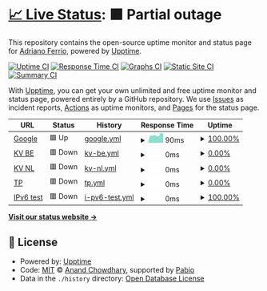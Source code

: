 # [📈 Live Status](https://demo.upptime.js.org): <!--live status--> **🟧 Partial outage**

This repository contains the open-source uptime monitor and status page for [Adriano Ferrio](https://demo.upptime.js.org), powered by [Upptime](https://github.com/upptime/upptime).

[![Uptime CI](https://github.com/aferrio/kv-upptime/workflows/Uptime%20CI/badge.svg)](https://github.com/aferrio/kv-upptime/actions?query=workflow%3A%22Uptime+CI%22)
[![Response Time CI](https://github.com/aferrio/kv-upptime/workflows/Response%20Time%20CI/badge.svg)](https://github.com/aferrio/kv-upptime/actions?query=workflow%3A%22Response+Time+CI%22)
[![Graphs CI](https://github.com/aferrio/kv-upptime/workflows/Graphs%20CI/badge.svg)](https://github.com/aferrio/kv-upptime/actions?query=workflow%3A%22Graphs+CI%22)
[![Static Site CI](https://github.com/aferrio/kv-upptime/workflows/Static%20Site%20CI/badge.svg)](https://github.com/aferrio/kv-upptime/actions?query=workflow%3A%22Static+Site+CI%22)
[![Summary CI](https://github.com/aferrio/kv-upptime/workflows/Summary%20CI/badge.svg)](https://github.com/aferrio/kv-upptime/actions?query=workflow%3A%22Summary+CI%22)

With [Upptime](https://upptime.js.org), you can get your own unlimited and free uptime monitor and status page, powered entirely by a GitHub repository. We use [Issues](https://github.com/aferrio/kv-upptime/issues) as incident reports, [Actions](https://github.com/aferrio/kv-upptime/actions) as uptime monitors, and [Pages](https://demo.upptime.js.org) for the status page.

<!--start: status pages-->
<!-- This summary is generated by Upptime (https://github.com/upptime/upptime) -->
<!-- Do not edit this manually, your changes will be overwritten -->
<!-- prettier-ignore -->
| URL | Status | History | Response Time | Uptime |
| --- | ------ | ------- | ------------- | ------ |
| <img alt="" src="https://icons.duckduckgo.com/ip3/www.google.com.ico" height="13"> [Google](https://www.google.com) | 🟩 Up | [google.yml](https://github.com/aferrio/kv-s1-check/commits/HEAD/history/google.yml) | <details><summary><img alt="Response time graph" src="./graphs/google/response-time-week.png" height="20"> 90ms</summary><br><a href="https://aferrio.github.io/kv-s1-check/history/google"><img alt="Response time 100" src="https://img.shields.io/endpoint?url=https%3A%2F%2Fraw.githubusercontent.com%2Faferrio%2Fkv-s1-check%2FHEAD%2Fapi%2Fgoogle%2Fresponse-time.json"></a><br><a href="https://aferrio.github.io/kv-s1-check/history/google"><img alt="24-hour response time 80" src="https://img.shields.io/endpoint?url=https%3A%2F%2Fraw.githubusercontent.com%2Faferrio%2Fkv-s1-check%2FHEAD%2Fapi%2Fgoogle%2Fresponse-time-day.json"></a><br><a href="https://aferrio.github.io/kv-s1-check/history/google"><img alt="7-day response time 90" src="https://img.shields.io/endpoint?url=https%3A%2F%2Fraw.githubusercontent.com%2Faferrio%2Fkv-s1-check%2FHEAD%2Fapi%2Fgoogle%2Fresponse-time-week.json"></a><br><a href="https://aferrio.github.io/kv-s1-check/history/google"><img alt="30-day response time 90" src="https://img.shields.io/endpoint?url=https%3A%2F%2Fraw.githubusercontent.com%2Faferrio%2Fkv-s1-check%2FHEAD%2Fapi%2Fgoogle%2Fresponse-time-month.json"></a><br><a href="https://aferrio.github.io/kv-s1-check/history/google"><img alt="1-year response time 100" src="https://img.shields.io/endpoint?url=https%3A%2F%2Fraw.githubusercontent.com%2Faferrio%2Fkv-s1-check%2FHEAD%2Fapi%2Fgoogle%2Fresponse-time-year.json"></a></details> | <details><summary><a href="https://aferrio.github.io/kv-s1-check/history/google">100.00%</a></summary><a href="https://aferrio.github.io/kv-s1-check/history/google"><img alt="All-time uptime 100.00%" src="https://img.shields.io/endpoint?url=https%3A%2F%2Fraw.githubusercontent.com%2Faferrio%2Fkv-s1-check%2FHEAD%2Fapi%2Fgoogle%2Fuptime.json"></a><br><a href="https://aferrio.github.io/kv-s1-check/history/google"><img alt="24-hour uptime 100.00%" src="https://img.shields.io/endpoint?url=https%3A%2F%2Fraw.githubusercontent.com%2Faferrio%2Fkv-s1-check%2FHEAD%2Fapi%2Fgoogle%2Fuptime-day.json"></a><br><a href="https://aferrio.github.io/kv-s1-check/history/google"><img alt="7-day uptime 100.00%" src="https://img.shields.io/endpoint?url=https%3A%2F%2Fraw.githubusercontent.com%2Faferrio%2Fkv-s1-check%2FHEAD%2Fapi%2Fgoogle%2Fuptime-week.json"></a><br><a href="https://aferrio.github.io/kv-s1-check/history/google"><img alt="30-day uptime 100.00%" src="https://img.shields.io/endpoint?url=https%3A%2F%2Fraw.githubusercontent.com%2Faferrio%2Fkv-s1-check%2FHEAD%2Fapi%2Fgoogle%2Fuptime-month.json"></a><br><a href="https://aferrio.github.io/kv-s1-check/history/google"><img alt="1-year uptime 100.00%" src="https://img.shields.io/endpoint?url=https%3A%2F%2Fraw.githubusercontent.com%2Faferrio%2Fkv-s1-check%2FHEAD%2Fapi%2Fgoogle%2Fuptime-year.json"></a></details>
| <img alt="" src="https://icons.duckduckgo.com/ip3/www.kruidvat.nl.ico" height="13"> [KV BE](http://www.kruidvat.nl/) | 🟥 Down | [kv-be.yml](https://github.com/aferrio/kv-s1-check/commits/HEAD/history/kv-be.yml) | <details><summary><img alt="Response time graph" src="./graphs/kv-be/response-time-week.png" height="20"> 0ms</summary><br><a href="https://aferrio.github.io/kv-s1-check/history/kv-be"><img alt="Response time 0" src="https://img.shields.io/endpoint?url=https%3A%2F%2Fraw.githubusercontent.com%2Faferrio%2Fkv-s1-check%2FHEAD%2Fapi%2Fkv-be%2Fresponse-time.json"></a><br><a href="https://aferrio.github.io/kv-s1-check/history/kv-be"><img alt="24-hour response time 0" src="https://img.shields.io/endpoint?url=https%3A%2F%2Fraw.githubusercontent.com%2Faferrio%2Fkv-s1-check%2FHEAD%2Fapi%2Fkv-be%2Fresponse-time-day.json"></a><br><a href="https://aferrio.github.io/kv-s1-check/history/kv-be"><img alt="7-day response time 0" src="https://img.shields.io/endpoint?url=https%3A%2F%2Fraw.githubusercontent.com%2Faferrio%2Fkv-s1-check%2FHEAD%2Fapi%2Fkv-be%2Fresponse-time-week.json"></a><br><a href="https://aferrio.github.io/kv-s1-check/history/kv-be"><img alt="30-day response time 0" src="https://img.shields.io/endpoint?url=https%3A%2F%2Fraw.githubusercontent.com%2Faferrio%2Fkv-s1-check%2FHEAD%2Fapi%2Fkv-be%2Fresponse-time-month.json"></a><br><a href="https://aferrio.github.io/kv-s1-check/history/kv-be"><img alt="1-year response time 0" src="https://img.shields.io/endpoint?url=https%3A%2F%2Fraw.githubusercontent.com%2Faferrio%2Fkv-s1-check%2FHEAD%2Fapi%2Fkv-be%2Fresponse-time-year.json"></a></details> | <details><summary><a href="https://aferrio.github.io/kv-s1-check/history/kv-be">0.00%</a></summary><a href="https://aferrio.github.io/kv-s1-check/history/kv-be"><img alt="All-time uptime 0.00%" src="https://img.shields.io/endpoint?url=https%3A%2F%2Fraw.githubusercontent.com%2Faferrio%2Fkv-s1-check%2FHEAD%2Fapi%2Fkv-be%2Fuptime.json"></a><br><a href="https://aferrio.github.io/kv-s1-check/history/kv-be"><img alt="24-hour uptime 0.00%" src="https://img.shields.io/endpoint?url=https%3A%2F%2Fraw.githubusercontent.com%2Faferrio%2Fkv-s1-check%2FHEAD%2Fapi%2Fkv-be%2Fuptime-day.json"></a><br><a href="https://aferrio.github.io/kv-s1-check/history/kv-be"><img alt="7-day uptime 0.00%" src="https://img.shields.io/endpoint?url=https%3A%2F%2Fraw.githubusercontent.com%2Faferrio%2Fkv-s1-check%2FHEAD%2Fapi%2Fkv-be%2Fuptime-week.json"></a><br><a href="https://aferrio.github.io/kv-s1-check/history/kv-be"><img alt="30-day uptime 1.38%" src="https://img.shields.io/endpoint?url=https%3A%2F%2Fraw.githubusercontent.com%2Faferrio%2Fkv-s1-check%2FHEAD%2Fapi%2Fkv-be%2Fuptime-month.json"></a><br><a href="https://aferrio.github.io/kv-s1-check/history/kv-be"><img alt="1-year uptime 0.00%" src="https://img.shields.io/endpoint?url=https%3A%2F%2Fraw.githubusercontent.com%2Faferrio%2Fkv-s1-check%2FHEAD%2Fapi%2Fkv-be%2Fuptime-year.json"></a></details>
| <img alt="" src="https://icons.duckduckgo.com/ip3/www.kruidvat.nl.ico" height="13"> [KV NL](http://www.kruidvat.nl/) | 🟥 Down | [kv-nl.yml](https://github.com/aferrio/kv-s1-check/commits/HEAD/history/kv-nl.yml) | <details><summary><img alt="Response time graph" src="./graphs/kv-nl/response-time-week.png" height="20"> 0ms</summary><br><a href="https://aferrio.github.io/kv-s1-check/history/kv-nl"><img alt="Response time 0" src="https://img.shields.io/endpoint?url=https%3A%2F%2Fraw.githubusercontent.com%2Faferrio%2Fkv-s1-check%2FHEAD%2Fapi%2Fkv-nl%2Fresponse-time.json"></a><br><a href="https://aferrio.github.io/kv-s1-check/history/kv-nl"><img alt="24-hour response time 0" src="https://img.shields.io/endpoint?url=https%3A%2F%2Fraw.githubusercontent.com%2Faferrio%2Fkv-s1-check%2FHEAD%2Fapi%2Fkv-nl%2Fresponse-time-day.json"></a><br><a href="https://aferrio.github.io/kv-s1-check/history/kv-nl"><img alt="7-day response time 0" src="https://img.shields.io/endpoint?url=https%3A%2F%2Fraw.githubusercontent.com%2Faferrio%2Fkv-s1-check%2FHEAD%2Fapi%2Fkv-nl%2Fresponse-time-week.json"></a><br><a href="https://aferrio.github.io/kv-s1-check/history/kv-nl"><img alt="30-day response time 0" src="https://img.shields.io/endpoint?url=https%3A%2F%2Fraw.githubusercontent.com%2Faferrio%2Fkv-s1-check%2FHEAD%2Fapi%2Fkv-nl%2Fresponse-time-month.json"></a><br><a href="https://aferrio.github.io/kv-s1-check/history/kv-nl"><img alt="1-year response time 0" src="https://img.shields.io/endpoint?url=https%3A%2F%2Fraw.githubusercontent.com%2Faferrio%2Fkv-s1-check%2FHEAD%2Fapi%2Fkv-nl%2Fresponse-time-year.json"></a></details> | <details><summary><a href="https://aferrio.github.io/kv-s1-check/history/kv-nl">0.00%</a></summary><a href="https://aferrio.github.io/kv-s1-check/history/kv-nl"><img alt="All-time uptime 0.00%" src="https://img.shields.io/endpoint?url=https%3A%2F%2Fraw.githubusercontent.com%2Faferrio%2Fkv-s1-check%2FHEAD%2Fapi%2Fkv-nl%2Fuptime.json"></a><br><a href="https://aferrio.github.io/kv-s1-check/history/kv-nl"><img alt="24-hour uptime 0.00%" src="https://img.shields.io/endpoint?url=https%3A%2F%2Fraw.githubusercontent.com%2Faferrio%2Fkv-s1-check%2FHEAD%2Fapi%2Fkv-nl%2Fuptime-day.json"></a><br><a href="https://aferrio.github.io/kv-s1-check/history/kv-nl"><img alt="7-day uptime 0.00%" src="https://img.shields.io/endpoint?url=https%3A%2F%2Fraw.githubusercontent.com%2Faferrio%2Fkv-s1-check%2FHEAD%2Fapi%2Fkv-nl%2Fuptime-week.json"></a><br><a href="https://aferrio.github.io/kv-s1-check/history/kv-nl"><img alt="30-day uptime 1.38%" src="https://img.shields.io/endpoint?url=https%3A%2F%2Fraw.githubusercontent.com%2Faferrio%2Fkv-s1-check%2FHEAD%2Fapi%2Fkv-nl%2Fuptime-month.json"></a><br><a href="https://aferrio.github.io/kv-s1-check/history/kv-nl"><img alt="1-year uptime 0.00%" src="https://img.shields.io/endpoint?url=https%3A%2F%2Fraw.githubusercontent.com%2Faferrio%2Fkv-s1-check%2FHEAD%2Fapi%2Fkv-nl%2Fuptime-year.json"></a></details>
| <img alt="" src="https://icons.duckduckgo.com/ip3/www.trekpleister.nl.ico" height="13"> [TP](https://www.trekpleister.nl/) | 🟥 Down | [tp.yml](https://github.com/aferrio/kv-s1-check/commits/HEAD/history/tp.yml) | <details><summary><img alt="Response time graph" src="./graphs/tp/response-time-week.png" height="20"> 0ms</summary><br><a href="https://aferrio.github.io/kv-s1-check/history/tp"><img alt="Response time 0" src="https://img.shields.io/endpoint?url=https%3A%2F%2Fraw.githubusercontent.com%2Faferrio%2Fkv-s1-check%2FHEAD%2Fapi%2Ftp%2Fresponse-time.json"></a><br><a href="https://aferrio.github.io/kv-s1-check/history/tp"><img alt="24-hour response time 0" src="https://img.shields.io/endpoint?url=https%3A%2F%2Fraw.githubusercontent.com%2Faferrio%2Fkv-s1-check%2FHEAD%2Fapi%2Ftp%2Fresponse-time-day.json"></a><br><a href="https://aferrio.github.io/kv-s1-check/history/tp"><img alt="7-day response time 0" src="https://img.shields.io/endpoint?url=https%3A%2F%2Fraw.githubusercontent.com%2Faferrio%2Fkv-s1-check%2FHEAD%2Fapi%2Ftp%2Fresponse-time-week.json"></a><br><a href="https://aferrio.github.io/kv-s1-check/history/tp"><img alt="30-day response time 0" src="https://img.shields.io/endpoint?url=https%3A%2F%2Fraw.githubusercontent.com%2Faferrio%2Fkv-s1-check%2FHEAD%2Fapi%2Ftp%2Fresponse-time-month.json"></a><br><a href="https://aferrio.github.io/kv-s1-check/history/tp"><img alt="1-year response time 0" src="https://img.shields.io/endpoint?url=https%3A%2F%2Fraw.githubusercontent.com%2Faferrio%2Fkv-s1-check%2FHEAD%2Fapi%2Ftp%2Fresponse-time-year.json"></a></details> | <details><summary><a href="https://aferrio.github.io/kv-s1-check/history/tp">0.00%</a></summary><a href="https://aferrio.github.io/kv-s1-check/history/tp"><img alt="All-time uptime 0.00%" src="https://img.shields.io/endpoint?url=https%3A%2F%2Fraw.githubusercontent.com%2Faferrio%2Fkv-s1-check%2FHEAD%2Fapi%2Ftp%2Fuptime.json"></a><br><a href="https://aferrio.github.io/kv-s1-check/history/tp"><img alt="24-hour uptime 0.00%" src="https://img.shields.io/endpoint?url=https%3A%2F%2Fraw.githubusercontent.com%2Faferrio%2Fkv-s1-check%2FHEAD%2Fapi%2Ftp%2Fuptime-day.json"></a><br><a href="https://aferrio.github.io/kv-s1-check/history/tp"><img alt="7-day uptime 0.00%" src="https://img.shields.io/endpoint?url=https%3A%2F%2Fraw.githubusercontent.com%2Faferrio%2Fkv-s1-check%2FHEAD%2Fapi%2Ftp%2Fuptime-week.json"></a><br><a href="https://aferrio.github.io/kv-s1-check/history/tp"><img alt="30-day uptime 1.38%" src="https://img.shields.io/endpoint?url=https%3A%2F%2Fraw.githubusercontent.com%2Faferrio%2Fkv-s1-check%2FHEAD%2Fapi%2Ftp%2Fuptime-month.json"></a><br><a href="https://aferrio.github.io/kv-s1-check/history/tp"><img alt="1-year uptime 0.00%" src="https://img.shields.io/endpoint?url=https%3A%2F%2Fraw.githubusercontent.com%2Faferrio%2Fkv-s1-check%2FHEAD%2Fapi%2Ftp%2Fuptime-year.json"></a></details>
| <img alt="" src="https://icons.duckduckgo.com/ip3/null.ico" height="13"> [IPv6 test](forwardemail.net) | 🟥 Down | [i-pv6-test.yml](https://github.com/aferrio/kv-s1-check/commits/HEAD/history/i-pv6-test.yml) | <details><summary><img alt="Response time graph" src="./graphs/i-pv6-test/response-time-week.png" height="20"> 0ms</summary><br><a href="https://aferrio.github.io/kv-s1-check/history/i-pv6-test"><img alt="Response time 0" src="https://img.shields.io/endpoint?url=https%3A%2F%2Fraw.githubusercontent.com%2Faferrio%2Fkv-s1-check%2FHEAD%2Fapi%2Fi-pv6-test%2Fresponse-time.json"></a><br><a href="https://aferrio.github.io/kv-s1-check/history/i-pv6-test"><img alt="24-hour response time 0" src="https://img.shields.io/endpoint?url=https%3A%2F%2Fraw.githubusercontent.com%2Faferrio%2Fkv-s1-check%2FHEAD%2Fapi%2Fi-pv6-test%2Fresponse-time-day.json"></a><br><a href="https://aferrio.github.io/kv-s1-check/history/i-pv6-test"><img alt="7-day response time 0" src="https://img.shields.io/endpoint?url=https%3A%2F%2Fraw.githubusercontent.com%2Faferrio%2Fkv-s1-check%2FHEAD%2Fapi%2Fi-pv6-test%2Fresponse-time-week.json"></a><br><a href="https://aferrio.github.io/kv-s1-check/history/i-pv6-test"><img alt="30-day response time 0" src="https://img.shields.io/endpoint?url=https%3A%2F%2Fraw.githubusercontent.com%2Faferrio%2Fkv-s1-check%2FHEAD%2Fapi%2Fi-pv6-test%2Fresponse-time-month.json"></a><br><a href="https://aferrio.github.io/kv-s1-check/history/i-pv6-test"><img alt="1-year response time 0" src="https://img.shields.io/endpoint?url=https%3A%2F%2Fraw.githubusercontent.com%2Faferrio%2Fkv-s1-check%2FHEAD%2Fapi%2Fi-pv6-test%2Fresponse-time-year.json"></a></details> | <details><summary><a href="https://aferrio.github.io/kv-s1-check/history/i-pv6-test">100.00%</a></summary><a href="https://aferrio.github.io/kv-s1-check/history/i-pv6-test"><img alt="All-time uptime 100.00%" src="https://img.shields.io/endpoint?url=https%3A%2F%2Fraw.githubusercontent.com%2Faferrio%2Fkv-s1-check%2FHEAD%2Fapi%2Fi-pv6-test%2Fuptime.json"></a><br><a href="https://aferrio.github.io/kv-s1-check/history/i-pv6-test"><img alt="24-hour uptime 100.00%" src="https://img.shields.io/endpoint?url=https%3A%2F%2Fraw.githubusercontent.com%2Faferrio%2Fkv-s1-check%2FHEAD%2Fapi%2Fi-pv6-test%2Fuptime-day.json"></a><br><a href="https://aferrio.github.io/kv-s1-check/history/i-pv6-test"><img alt="7-day uptime 100.00%" src="https://img.shields.io/endpoint?url=https%3A%2F%2Fraw.githubusercontent.com%2Faferrio%2Fkv-s1-check%2FHEAD%2Fapi%2Fi-pv6-test%2Fuptime-week.json"></a><br><a href="https://aferrio.github.io/kv-s1-check/history/i-pv6-test"><img alt="30-day uptime 100.00%" src="https://img.shields.io/endpoint?url=https%3A%2F%2Fraw.githubusercontent.com%2Faferrio%2Fkv-s1-check%2FHEAD%2Fapi%2Fi-pv6-test%2Fuptime-month.json"></a><br><a href="https://aferrio.github.io/kv-s1-check/history/i-pv6-test"><img alt="1-year uptime 100.00%" src="https://img.shields.io/endpoint?url=https%3A%2F%2Fraw.githubusercontent.com%2Faferrio%2Fkv-s1-check%2FHEAD%2Fapi%2Fi-pv6-test%2Fuptime-year.json"></a></details>

<!--end: status pages-->

[**Visit our status website →**](https://demo.upptime.js.org)

## 📄 License

- Powered by: [Upptime](https://github.com/upptime/upptime)
- Code: [MIT](./LICENSE) © [Anand Chowdhary](https://anandchowdhary.com), supported by [Pabio](https://pabio.com)
- Data in the `./history` directory: [Open Database License](https://opendatacommons.org/licenses/odbl/1-0/)
